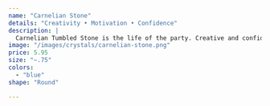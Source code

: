 ```yaml
---
name: "Carnelian Stone"
details: "Creativity • Motivation • Confidence"
description: |
  Carnelian Tumbled Stone is the life of the party. Creative and confident, it motivates a rush of vibrancy within the sacral chakra to stimulate your inner star.
image: "/images/crystals/carnelian-stone.png"
price: 5.95
size: "~.75"
colors:
  - "blue"
shape: "Round"

---
```

